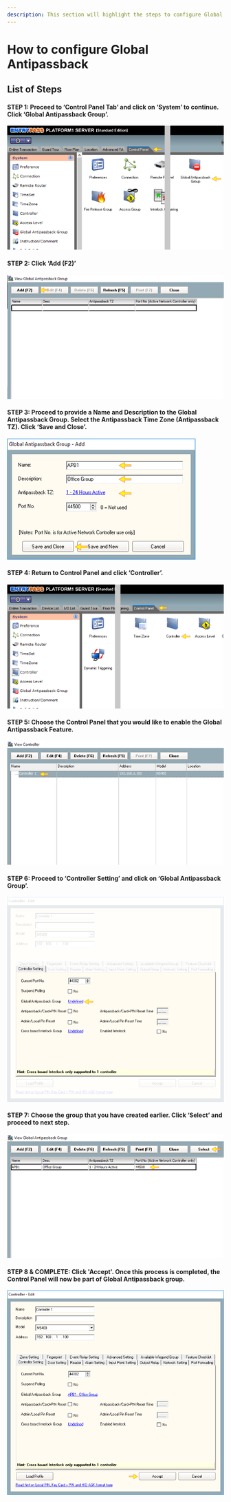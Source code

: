 ```yaml
---
description: This section will highlight the steps to configure Global Antipassback
---
```


# How to configure Global Antipassback

## List of Steps

#### STEP 1: Proceed to ‘Control Panel Tab’ and click on ‘System’ to continue. Click ‘Global Antipassback Group’.

![](../.gitbook/assets/untitled1%20%287%29.png)



#### STEP 2: Click ‘Add \(F2\)’

![](../.gitbook/assets/untitled2%20%281%29.png)



#### STEP 3: Proceed to provide a Name and Description to the Global Antipassback Group. Select the Antipassback Time Zone \(Antipassback TZ\). Click ‘Save and Close’.

![](../.gitbook/assets/untitled3%20%2812%29.png)



#### STEP 4: Return to Control Panel and click ‘Controller’. 

![](../.gitbook/assets/untitled4%20%282%29.png)



#### STEP 5: Choose the Control Panel that you would like to enable the Global Antipassback Feature.

![](../.gitbook/assets/untitled5%20%284%29.png)



#### STEP 6: Proceed to ‘Controller Setting’ and click on ‘Global Antipassback Group’. 

![](../.gitbook/assets/untitled6%20%288%29.png)



#### STEP 7: Choose the group that you have created earlier. Click ‘Select’ and proceed to next step.

![](../.gitbook/assets/untitled7%20%285%29.png)



#### STEP 8 & COMPLETE: Click 'Accept'. Once this process is completed, the Control Panel will now be part of Global Antipassback group.

![](../.gitbook/assets/untitled8%20%286%29.png)



